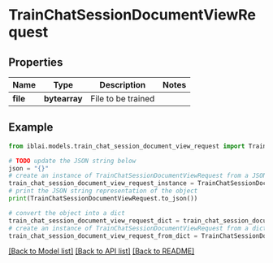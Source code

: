 # TrainChatSessionDocumentViewRequest


## Properties

Name | Type | Description | Notes
------------ | ------------- | ------------- | -------------
**file** | **bytearray** | File to be trained | 

## Example

```python
from iblai.models.train_chat_session_document_view_request import TrainChatSessionDocumentViewRequest

# TODO update the JSON string below
json = "{}"
# create an instance of TrainChatSessionDocumentViewRequest from a JSON string
train_chat_session_document_view_request_instance = TrainChatSessionDocumentViewRequest.from_json(json)
# print the JSON string representation of the object
print(TrainChatSessionDocumentViewRequest.to_json())

# convert the object into a dict
train_chat_session_document_view_request_dict = train_chat_session_document_view_request_instance.to_dict()
# create an instance of TrainChatSessionDocumentViewRequest from a dict
train_chat_session_document_view_request_from_dict = TrainChatSessionDocumentViewRequest.from_dict(train_chat_session_document_view_request_dict)
```
[[Back to Model list]](../README.md#documentation-for-models) [[Back to API list]](../README.md#documentation-for-api-endpoints) [[Back to README]](../README.md)


